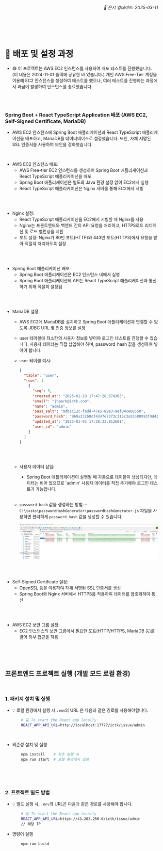 ###### <div style="text-align: right;">📅 문서 업데이트: 2025-03-11</div>

<br><br><br>

# 📌 배포 및 설정 과정

- 😅 이 프로젝트는 AWS EC2 인스턴스를 사용하여 배포 테스트를 진행했습니다. (이 내용은 2024-11-01 슬랙에 공유한 바 있습니다.) 개인 AWS Free-Tier 계정을 이용해 EC2 인스턴스를 생성하여 테스트를 했으나, 여러 테스트를 진행하는 과정에서 과금이 발생하여 인스턴스를 종료했습니다.

<br><br>

### Spring Boot + React TypeScript Application 배포 (AWS EC2, Self-Signed Certificate, MariaDB)

- AWS EC2 인스턴스에 Spring Boot 애플리케이션과 React TypeScript 애플리케이션을 배포하고, MariaDB를 데이터베이스로 설정했습니다. 또한, 자체 서명된 SSL 인증서를 사용하여 보안을 강화했습니다.

<br>

- AWS EC2 인스턴스 배포:
  - AWS Free-tier EC2 인스턴스를 생성하여 Spring Boot 애플리케이션과 React TypeScript 애플리케이션을 배포
  - Spring Boot 애플리케이션은 별도의 Java 환경 설정 없이 EC2에서 실행
  - React TypeScript 애플리케이션은 Nginx 서버를 통해 EC2에서 서빙

<br><br>

- Nginx 설정:
  - React TypeScript 애플리케이션을 EC2에서 서빙할 때 Nginx를 사용
  - Nginx는 프론트엔드와 백엔드 간의 API 요청을 처리하고, HTTPS로의 리디렉션 및 로드 밸런싱을 지원
  - 포트 설정: Nginx가 80번 포트(HTTP)와 443번 포트(HTTPS)에서 요청을 받아 적절히 처리하도록 설정

<br><br>

- Spring Boot 애플리케이션 배포:
  - Spring Boot 애플리케이션은 EC2 인스턴스 내에서 실행
  - Spring Boot 애플리케이션의 API는 React TypeScript 애플리케이션과 통신하기 위해 적절히 설정됨

<br><br>

- MariaDB 설정:

  - AWS EC2에 MariaDB를 설치하고 Spring Boot 애플리케이션과 연결할 수 있도록 JDBC URL 및 인증 정보를 설정

  - user 테이블에 최소한의 사용자 정보를 넣어야 로그인 테스트를 진행할 수 있습니다. 사용자 데이터는 직접 삽입해야 하며, password_hash 값을 생성하여 넣어야 합니다.

  - `user` 테이블 예시:

    ```json
    {
      "table": "user",
      "rows": [
        {
          "seq": 5,
          "created_at": "2025-02-19 17:47:28.574363",
          "email": "jhpark@ictk.com",
          "name": "admin",
          "pass_salt": "9db1c12c-fadd-47e5-89e3-9ef04ce08550",
          "password_hash": "969a232b0df4d47e7373c315c3a55b00993f9d43195b3d858d86eb8bd54209b3e7ed8e3ecb5fd20d791d7bbc141a2dc963ed359cac06b59b4506c549574cdb2b",
          "updated_at": "2025-03-05 17:28:33.812601",
          "user_id": "admin"
        }
      ]
    }
    ```

    <br><br>

  - 사용자 데이터 삽입:

    - Spring Boot 애플리케이션이 실행될 때 자동으로 테이블이 생성되지만, 데이터는 비어 있으므로 'admin' 사용자 데이터를 직접 추가해야 로그인 테스트가 가능합니다.

    <br>

  - `password_hash` 값을 생성하는 방법: -`C:\tasks\passwordHashGenerator\passwordHashGenerator.js` 파일을 사용하면 편리하게 `password_hash` 값을 생성할 수 있습니다.

    ![MariaDB 테이블 예시](mariaDB.png)

<br><br>

- Self-Signed Certificate 설정:
  - OpenSSL 등을 이용하여 자체 서명된 SSL 인증서를 생성
  - Spring Boot와 Nginx 서버에서 HTTPS를 적용하여 데이터를 암호화하여 통신

<br><br>

- AWS EC2 보안 그룹 설정:
  - EC2 인스턴스의 보안 그룹에서 필요한 포트(HTTP/HTTPS, MariaDB 등)를 열어 외부 접근을 허용

<br><br><br>

## 프론트엔드 프로젝트 실행 (개발 모드 로컬 환경)

<br>

### 1. 패키지 설치 및 실행

- 💡 로컬 환경에서 실행 시 `.env`의 URL 은 다음과 같은 경로를 사용해야합니다.

  ```sh
      # 💻 To start the React app locally
      REACT_APP_API_URL=http://localhost:17777/ictk/issue/admin
  ```

<br>

- 의존성 설치 및 실행

  ```sh
      npm install    # 최초 실행 시
      npm run start  # 로컬 환경에서 실행
  ```

<br><br><br>

### 2. 프로젝트 빌드 방법

- 💡 빌드 실행 시, `.env`의 URL은 다음과 같은 경로를 사용해야 합니다.

  ```sh
      # 💻 To start the React app locally
      REACT_APP_API_URL=https://43.203.250.0/ictk/issue/admin
      // 해당 IP
  ```

- 명령어 실행

  ```sh
      npm run build
  ```

<br>


